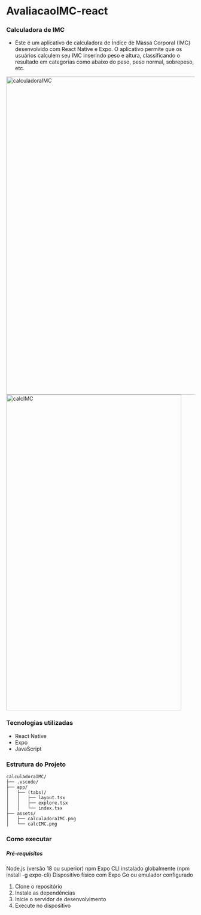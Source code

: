 # AvaliacaoIMC-react

### Calculadora de IMC

 - Este é um aplicativo de calculadora de Índice de Massa Corporal (IMC) desenvolvido com React Native e Expo. O aplicativo permite que os usuários calculem seu IMC inserindo peso e altura, classificando o resultado em categorias como abaixo do peso, peso normal, sobrepeso, etc.

<img width="1917" height="848" alt="calculadoraIMC" src="https://github.com/user-attachments/assets/28d7eda8-6b36-4a81-88d3-8fdd84587fc2" />
<img width="468" height="842" alt="calcIMC" src="https://github.com/user-attachments/assets/92cc5626-fc58-4991-9bb2-b80b1fd3d505" />

### Tecnologias utilizadas

- React Native
- Expo
- JavaScript

### Estrutura do Projeto

```
calculadoraIMC/
├── .vscode/            
├── app/               
│   ├── (tabs)/        
│   │   ├── layout.tsx 
│   │   ├── explore.tsx 
│   │   └── index.tsx            
├── assets/
│   ├── calculadoraIMC.png   
│   └── calcIMC.png
```

### Como executar 

##### Pré-requisitos

Node.js (versão 18 ou superior)
npm
Expo CLI instalado globalmente (npm install -g expo-cli)
Dispositivo físico com Expo Go ou emulador configurado

1. Clone o repositório
2. Instale as dependências
3. Inicie o servidor de desenvolvimento
4. Execute no dispositivo
